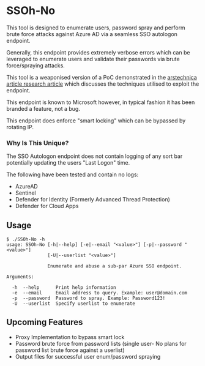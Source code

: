 # SSOh-No 

This tool is designed to enumerate users, password spray and perform brute force attacks against Azure AD via a seamless SSO autologon endpoint. 

Generally, this endpoint provides extremely verbose errors which can be leveraged to enumerate users and validate their passwords via brute force/spraying attacks. 

This tool is a weaponised version of a PoC demonstrated in the [arstechnica article research article](https://arstechnica.com/information-technology/2021/09/new-azure-active-directory-password-brute-forcing-flaw-has-no-fix/]) which discusses the techniques utilised to exploit the endpoint.

This endpoint is known to Microsoft however, in typical fashion it has been branded a feature, not a bug.

This endpoint does enforce "smart locking" which can be bypassed by rotating IP. 

### Why Is This Unique?
The SSO Autologon endpoint does not contain logging of any sort bar potentially updating the users "Last Logon" time. 

The following have been tested and contain no logs:
- AzureAD
- Sentinel
- Defender for Identity (Formerly Advanced Thread Protection)
- Defender for Cloud Apps

## Usage
```
$ ./SSOh-No -h
usage: SSOh-No [-h|--help] [-e|--email "<value>"] [-p|--password "<value>"]
               [-U|--userlist "<value>"]

               Enumerate and abuse a sub-par Azure SSO endpoint.

Arguments:

  -h  --help      Print help information
  -e  --email     Email address to query. Example: user@domain.com
  -p  --password  Password to spray. Example: Password123!
  -U  --userlist  Specify userlist to enumerate
```


## Upcoming Features 

- Proxy Implementation to bypass smart lock
- Password brute force from password lists (single user- No plans for password list brute force against a userlist)
- Output files for successful user enum/password spraying
